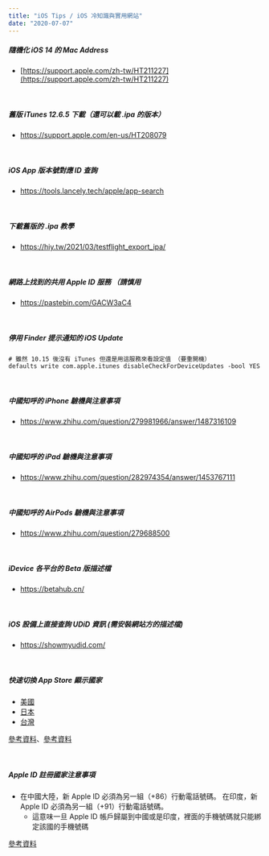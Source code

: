```yaml
---
title: "iOS Tips / iOS 冷知識與實用網站"
date: "2020-07-07"
---
```


##### 隨機化 iOS 14 的 Mac Address
* [https://support.apple.com/zh-tw/HT211227](https://support.apple.com/zh-tw/HT211227)

</br>

##### 舊版 iTunes 12.6.5 下載（還可以載 .ipa 的版本）
* https://support.apple.com/en-us/HT208079

</br>

##### iOS App 版本號對應 ID 查詢
* https://tools.lancely.tech/apple/app-search

</br>

##### 下載舊版的 .ipa 教學
* https://hiy.tw/2021/03/testflight_export_ipa/

</br>

##### 網路上找到的共用 Apple ID 服務 （請慎用
* https://pastebin.com/GACW3aC4

</br>

##### 停用 Finder 提示通知的 iOS Update
```shell
# 雖然 10.15 後沒有 iTunes 但還是用這服務來看設定值 （要重開機）
defaults write com.apple.itunes disableCheckForDeviceUpdates -bool YES
```

</br>

##### 中國知呼的 iPhone 驗機與注意事項
* https://www.zhihu.com/question/279981966/answer/1487316109


</br>

##### 中國知呼的 iPad 驗機與注意事項
* https://www.zhihu.com/question/282974354/answer/1453767111


</br>

##### 中國知呼的 AirPods 驗機與注意事項
* https://www.zhihu.com/question/279688500


</br>

##### iDevice 各平台的 Beta 版描述檔
* https://betahub.cn/


</br>

##### iOS 設備上直接查詢 UDiD 資訊 (需安裝網站方的描述檔)
* https://showmyudid.com/


</br>

##### 快速切換 App Store 顯示國家
* [美國](https://itunes.apple.com/WebObjects/MZStore.woa/wa/resetAndRedirect?dsf=143441&mt=8&url=/WebObjects/MZStore.woa/wa/viewSoftware?cc=us)
* [日本](https://itunes.apple.com/WebObjects/MZStore.woa/wa/resetAndRedirect?dsf=143462&mt=8&url=/WebObjects/MZStore.woa/wa/viewSoftware?cc=jp)
* [台灣](https://itunes.apple.com/WebObjects/MZStore.woa/wa/resetAndRedirect?dsf=143470&mt=8&url=/WebObjects/MZStore.woa/wa/viewSoftware?cc=tw)

[參考資料](http://switchr.imagility.io)、[參考資料](https://as.dogged.cn/)


</br>



##### Apple ID 註冊國家注意事項

* 在中國大陸，新 Apple ID 必須為另一組（+86）行動電話號碼。 在印度，新 Apple ID 必須為另一組（+91）行動電話號碼。
    * 這意味一旦 Apple ID 帳戶歸屬到中國或是印度，裡面的手機號碼就只能綁定該國的手機號碼

[參考資料](https://support.apple.com/zh-tw/HT207944)

</br>